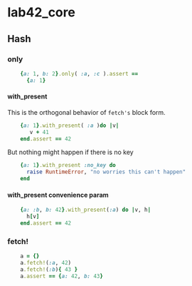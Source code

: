 # lab42\_core

## Hash

### only

```ruby
    {a: 1, b: 2}.only( :a, :c ).assert ==
      {a: 1}
```


#### with_present

This is the orthogonal behavior of `fetch's` block form.

```ruby
    {a: 1}.with_present( :a )do |v|
       v + 41
    end.assert == 42
```

But nothing might happen if there is no key

```ruby
    {a: 1}.with_present :no_key do
      raise RuntimeError, "no worries this can't happen"
    end
```


#### with_present convenience param

```ruby
    {a: :b, b: 42}.with_present(:a) do |v, h|
      h[v]
    end.assert == 42
```

### fetch!

```ruby
    a = {}
    a.fetch!(:a, 42)
    a.fetch!(:b){ 43 }
    a.assert == {a: 42, b: 43}
```




